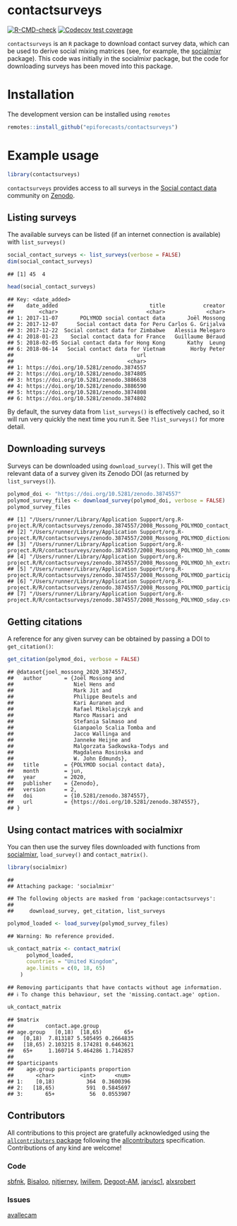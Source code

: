 
# contactsurveys

<!-- badges: start -->

[![R-CMD-check](https://github.com/epiforecasts/contactsurveys/actions/workflows/R-CMD-check.yaml/badge.svg)](https://github.com/epiforecasts/contactsurveys/actions/workflows/R-CMD-check.yaml)
[![Codecov test
coverage](https://codecov.io/gh/epiforecasts/contactsurveys/graph/badge.svg)](https://app.codecov.io/gh/epiforecasts/contactsurveys)
<!-- badges: end -->

`contactsurveys` is an `R` package to download contact survey data,
which can be used to derive social mixing matrices (see, for example,
the [socialmixr](https://github.com/epiforecasts/socialmixr) package).
This code was initially in the socialmixr package, but the code for
downloading surveys has been moved into this package.

# Installation

The development version can be installed using `remotes`

``` r
remotes::install_github("epiforecasts/contactsurveys")
```

# Example usage

``` r
library(contactsurveys)
```

`contactsurveys` provides access to all surveys in the [Social contact
data](https://zenodo.org/communities/social_contact_data) community on
[Zenodo](https://zenodo.org).

## Listing surveys

The available surveys can be listed (if an internet connection is
available) with `list_surveys()`

``` r
social_contact_surveys <- list_surveys(verbose = FALSE)
dim(social_contact_surveys)
```

    ## [1] 45  4

``` r
head(social_contact_surveys)
```

    ## Key: <date_added>
    ##    date_added                             title            creator
    ##        <char>                            <char>             <char>
    ## 1: 2017-11-07       POLYMOD social contact data       Joël Mossong
    ## 2: 2017-12-07      Social contact data for Peru Carlos G. Grijalva
    ## 3: 2017-12-22  Social contact data for Zimbabwe   Alessia Melegaro
    ## 4: 2018-01-23    Social contact data for France   Guillaume Béraud
    ## 5: 2018-02-05 Social contact data for Hong Kong       Kathy  Leung
    ## 6: 2018-06-14   Social contact data for Vietnam        Horby Peter
    ##                                       url
    ##                                    <char>
    ## 1: https://doi.org/10.5281/zenodo.3874557
    ## 2: https://doi.org/10.5281/zenodo.3874805
    ## 3: https://doi.org/10.5281/zenodo.3886638
    ## 4: https://doi.org/10.5281/zenodo.3886590
    ## 5: https://doi.org/10.5281/zenodo.3874808
    ## 6: https://doi.org/10.5281/zenodo.3874802

By default, the survey data from `list_surveys()` is effectively cached,
so it will run very quickly the next time you run it. See
`?list_surveys()` for more detail.

## Downloading surveys

Surveys can be downloaded using `download_survey()`. This will get the
relevant data of a survey given its Zenodo DOI (as returned by
`list_surveys()`).

``` r
polymod_doi <- "https://doi.org/10.5281/zenodo.3874557"
polymod_survey_files <- download_survey(polymod_doi, verbose = FALSE)
polymod_survey_files
```

    ## [1] "/Users/runner/Library/Application Support/org.R-project.R/R/contactsurveys/zenodo.3874557/2008_Mossong_POLYMOD_contact_common.csv"    
    ## [2] "/Users/runner/Library/Application Support/org.R-project.R/R/contactsurveys/zenodo.3874557/2008_Mossong_POLYMOD_dictionary.xls"        
    ## [3] "/Users/runner/Library/Application Support/org.R-project.R/R/contactsurveys/zenodo.3874557/2008_Mossong_POLYMOD_hh_common.csv"         
    ## [4] "/Users/runner/Library/Application Support/org.R-project.R/R/contactsurveys/zenodo.3874557/2008_Mossong_POLYMOD_hh_extra.csv"          
    ## [5] "/Users/runner/Library/Application Support/org.R-project.R/R/contactsurveys/zenodo.3874557/2008_Mossong_POLYMOD_participant_common.csv"
    ## [6] "/Users/runner/Library/Application Support/org.R-project.R/R/contactsurveys/zenodo.3874557/2008_Mossong_POLYMOD_participant_extra.csv" 
    ## [7] "/Users/runner/Library/Application Support/org.R-project.R/R/contactsurveys/zenodo.3874557/2008_Mossong_POLYMOD_sday.csv"

## Getting citations

A reference for any given survey can be obtained by passing a DOI to
`get_citation()`:

``` r
get_citation(polymod_doi, verbose = FALSE)
```

    ## @dataset{joel_mossong_2020_3874557,
    ##   author       = {Joël Mossong and
    ##                   Niel Hens and
    ##                   Mark Jit and
    ##                   Philippe Beutels and
    ##                   Kari Auranen and
    ##                   Rafael Mikolajczyk and
    ##                   Marco Massari and
    ##                   Stefania Salmaso and
    ##                   Gianpaolo Scalia Tomba and
    ##                   Jacco Wallinga and
    ##                   Janneke Heijne and
    ##                   Malgorzata Sadkowska-Todys and
    ##                   Magdalena Rosinska and
    ##                   W. John Edmunds},
    ##   title        = {POLYMOD social contact data},
    ##   month        = jun,
    ##   year         = 2020,
    ##   publisher    = {Zenodo},
    ##   version      = 2,
    ##   doi          = {10.5281/zenodo.3874557},
    ##   url          = {https://doi.org/10.5281/zenodo.3874557},
    ## }

## Using contact matrices with socialmixr

You can then use the survey files downloaded with functions from
[socialmixr](https://github.com/epiforecasts/socialmixr),
`load_survey()` and `contact_matrix()`.

``` r
library(socialmixr)
```

    ## 
    ## Attaching package: 'socialmixr'

    ## The following objects are masked from 'package:contactsurveys':
    ## 
    ##     download_survey, get_citation, list_surveys

``` r
polymod_loaded <- load_survey(polymod_survey_files)
```

    ## Warning: No reference provided.

``` r
uk_contact_matrix <- contact_matrix(
      polymod_loaded,
      countries = "United Kingdom",
      age.limits = c(0, 18, 65)
    )
```

    ## Removing participants that have contacts without age information.
    ## ℹ To change this behaviour, set the 'missing.contact.age' option.

``` r
uk_contact_matrix
```

    ## $matrix
    ##          contact.age.group
    ## age.group   [0,18)  [18,65)       65+
    ##   [0,18)  7.813187 5.505495 0.2664835
    ##   [18,65) 2.103215 8.174281 0.6463621
    ##   65+     1.160714 5.464286 1.7142857
    ## 
    ## $participants
    ##    age.group participants proportion
    ##       <char>        <int>      <num>
    ## 1:    [0,18)          364  0.3600396
    ## 2:   [18,65)          591  0.5845697
    ## 3:       65+           56  0.0553907

## Contributors

<!-- ALL-CONTRIBUTORS-LIST:START - Do not remove or modify this section -->
<!-- prettier-ignore-start -->
<!-- markdownlint-disable -->

All contributions to this project are gratefully acknowledged using the
[`allcontributors` package](https://github.com/ropensci/allcontributors)
following the [allcontributors](https://allcontributors.org)
specification. Contributions of any kind are welcome!

### Code

<a href="https://github.com/epiforecasts/contactsurveys/commits?author=sbfnk">sbfnk</a>,
<a href="https://github.com/epiforecasts/contactsurveys/commits?author=Bisaloo">Bisaloo</a>,
<a href="https://github.com/epiforecasts/contactsurveys/commits?author=njtierney">njtierney</a>,
<a href="https://github.com/epiforecasts/contactsurveys/commits?author=lwillem">lwillem</a>,
<a href="https://github.com/epiforecasts/contactsurveys/commits?author=Degoot-AM">Degoot-AM</a>,
<a href="https://github.com/epiforecasts/contactsurveys/commits?author=jarvisc1">jarvisc1</a>,
<a href="https://github.com/epiforecasts/contactsurveys/commits?author=alxsrobert">alxsrobert</a>

### Issues

<a href="https://github.com/epiforecasts/contactsurveys/issues?q=is%3Aissue+author%3Aavallecam">avallecam</a>

<!-- markdownlint-enable -->
<!-- prettier-ignore-end -->
<!-- ALL-CONTRIBUTORS-LIST:END -->
